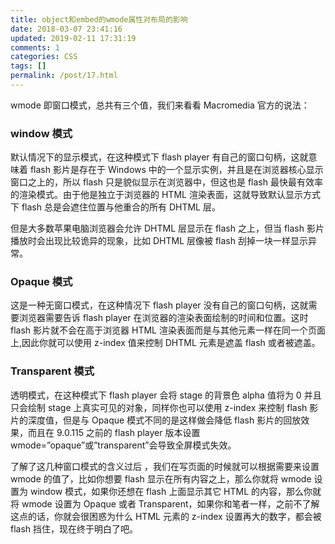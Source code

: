 ```yaml
---
title: object和embed的wmode属性对布局的影响
date: 2018-03-07 23:41:16
updated: 2019-02-11 17:31:19
comments: 1
categories: CSS
tags: []
permalink: /post/17.html
---
```


wmode 即窗口模式，总共有三个值，我们来看看 Macromedia 官方的说法：

<!--more-->

### window 模式

默认情况下的显示模式，在这种模式下 flash player 有自己的窗口句柄，这就意味着 flash 影片是存在于 Windows 中的一个显示实例，并且是在浏览器核心显示窗口之上的，所以 flash 只是貌似显示在浏览器中，但这也是 flash 最快最有效率的渲染模式。由于他是独立于浏览器的 HTML 渲染表面，这就导致默认显示方式下 flash 总是会遮住位置与他重合的所有 DHTML 层。

但是大多数苹果电脑浏览器会允许 DHTML 层显示在 flash 之上，但当 flash 影片播放时会出现比较诡异的现象，比如 DHTML 层像被 flash 刮掉一块一样显示异常。

### Opaque 模式

这是一种无窗口模式，在这种情况下 flash player 没有自己的窗口句柄，这就需要浏览器需要告诉 flash player 在浏览器的渲染表面绘制的时间和位置。这时 flash 影片就不会在高于浏览器 HTML 渲染表面而是与其他元素一样在同一个页面上,因此你就可以使用 z-index 值来控制 DHTML 元素是遮盖 flash 或者被遮盖。

### Transparent 模式

透明模式，在这种模式下 flash player 会将 stage 的背景色 alpha 值将为 0 并且只会绘制 stage 上真实可见的对象，同样你也可以使用 z-index 来控制 flash 影片的深度值，但是与 Opaque 模式不同的是这样做会降低 flash 影片的回放效果，而且在 9.0.115 之前的 flash player 版本设置 wmode=”opaque”或”transparent”会导致全屏模式失效。

了解了这几种窗口模式的含义过后 ，我们在写页面的时候就可以根据需要来设置 wmode 的值了，比如你想要 flash 显示在所有内容之上，那么你就将 wmode 设置为 window 模式，如果你还想在 flash 上面显示其它 HTML 的内容，那么你就将 wmode 设置为 Opaque 或者 Transparent，如果你和笔者一样，之前不了解这点的话，你就会很困惑为什么 HTML 元素的 z-index 设置再大的数字，都会被 flash 挡住，现在终于明白了吧。
